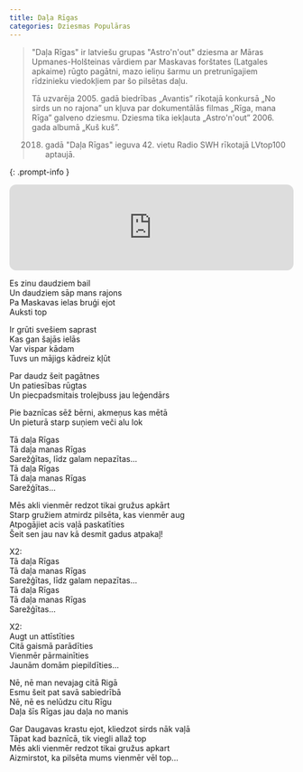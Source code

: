 ```yaml
---
title: Daļa Rīgas
categories: Dziesmas Populāras
---
```


> "Daļa Rīgas" ir latviešu grupas "Astro'n'out" dziesma ar Māras Upmanes-Holšteinas vārdiem par Maskavas forštates (Latgales apkaime) rūgto pagātni, mazo ieliņu šarmu un pretrunīgajiem rīdzinieku viedokļiem par šo pilsētas daļu.
> 
> Tā uzvarēja 2005. gadā biedrības „Avantis” rīkotajā konkursā „No sirds un no rajona” un kļuva par dokumentālās filmas „Rīga, mana Rīga” galveno dziesmu. Dziesma tika iekļauta „Astro'n'out” 2006. gada albumā „Kuš kuš”.
> 
> 2018. gadā "Daļa Rīgas" ieguva 42. vietu Radio SWH rīkotajā LVtop100 aptaujā.
> 
{: .prompt-info }


<iframe style="border-radius:12px" src="https://open.spotify.com/embed/track/3g7TPO02MaNESuHC4jer3R?utm_source=generator&theme=0" width="100%" height="152" frameBorder="0" allowfullscreen="" allow="autoplay; clipboard-write; encrypted-media; fullscreen; picture-in-picture" loading="lazy"></iframe>

Es zinu daudziem bail  
Un daudziem sāp mans rajons  
Pa Maskavas ielas bruģi ejot  
Auksti top  
  
Ir grūti svešiem saprast  
Kas gan šajās ielās  
Var vispar kādam  
Tuvs un mājigs kādreiz kļūt  
  
Par daudz šeit pagātnes  
Un patiesības rūgtas  
Un piecpadsmitais trolejbuss jau leģendārs  
  
Pie baznīcas sēž bērni, akmeņus kas mētā  
Un pieturā starp suņiem veči alu lok  
  
Tā daļa Rīgas  
Tā daļa manas Rīgas  
Sarežģītas, līdz galam nepazītas...  
Tā daļa Rīgas  
Tā daļa manas Rīgas  
Sarežģītas...  
  
Mēs akli vienmēr redzot tikai gružus apkārt  
Starp gružiem atmirdz pilsēta, kas vienmēr aug  
Atpogājiet acis vaļā paskatīties  
Šeit sen jau nav kā desmit gadus atpakaļ!  
  
X2:  
Tā daļa Rīgas  
Tā daļa manas Rīgas  
Sarežģītas, līdz galam nepazītas...  
Tā daļa Rīgas  
Tā daļa manas Rīgas  
Sarežģītas...  
  
X2:  
Augt un attīstīties  
Citā gaismā parādīties  
Vienmēr pārmainīties  
Jaunām domām piepildīties...  
  
Nē, nē man nevajag citā Rigā  
Esmu šeit pat savā sabiedrībā  
Nē, nē es nelūdzu citu Rīgu  
Daļa šīs Rīgas jau daļa no manis  
  
Gar Daugavas krastu ejot, kliedzot sirds nāk vaļā  
Tāpat kad baznīcā, tik viegli allaž top  
Mēs akli vienmēr redzot tikai gružus apkart  
Aizmirstot, ka pilsēta mums vienmēr vēl top...